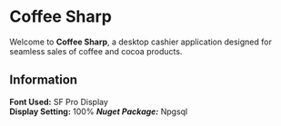 # Coffee Sharp

Welcome to **Coffee Sharp**, a desktop cashier application designed for seamless sales of coffee and cocoa products.

## Information

**Font Used:** SF Pro Display  
**Display Setting:** 100%
***Nuget Package:*** Npgsql
